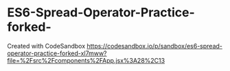 # ES6-Spread-Operator-Practice-forked-
Created with CodeSandbox
https://codesandbox.io/p/sandbox/es6-spread-operator-practice-forked-xl7mww?file=%2Fsrc%2Fcomponents%2FApp.jsx%3A28%2C13
